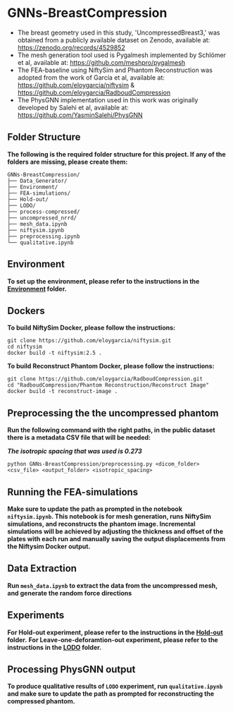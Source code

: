 # GNNs-BreastCompression

- The breast geometry used in this study, 'UncompressedBreast3,' was obtained from a publicly available dataset on Zenodo, available at: https://zenodo.org/records/4529852
- The mesh generation tool used is Pygalmesh implemented by Schlömer et al, available at: https://github.com/meshpro/pygalmesh
- The FEA-baseline using NiftySim and Phantom Reconstruction was adopted from the work of García et al, available at: https://github.com/eloygarcia/niftysim & https://github.com/eloygarcia/RadboudCompression
- The PhysGNN implementation used in this work was originally developed by Salehi et al, available at: https://github.com/YasminSalehi/PhysGNN

## Folder Structure
**The following is the required folder structure for this project. If any of the folders are missing, please create them:**
```
GNNs-BreastCompression/
├── Data_Generator/
├── Environment/
├── FEA-simulations/
├── Hold-out/
├── LODO/
├── process-compressed/
├── uncompressed_nrrd/
├── mesh_data.ipynb
├── niftysim.ipynb
├── preprocessing.ipynb
└── qualitative.ipynb
```

## Environment
**To set up the environment, please refer to the instructions in the [Environment](./Environment) folder.**

## Dockers
**To build NiftySim Docker, please follow the instructions:**

```
git clone https://github.com/eloygarcia/niftysim.git
cd niftysim
docker build -t niftysim:2.5 .
```

**To build Reconstruct Phantom Docker, please follow the instructions:**

```
git clone https://github.com/eloygarcia/RadboudCompression.git
cd "RadboudCompression/Phantom Reconstruction/Reconstruct Image"
docker build -t reconstruct-image .
```
## Preprocessing the the uncompressed phantom

**Run the following command with the right paths, in the public dataset there is a metadata CSV file that will be needed:**

***The isotropic spacing that was used is 0.273***

`python GNNs-BreastCompression/preprocessing.py <dicom_folder> <csv_file> <output_folder> <isotropic_spacing>`

## Running the FEA-simulations
**Make sure to update the path as prompted in the notebook `niftysim.ipynb`. This notebook is for mesh generation, runs NiftySim simulations, and reconstructs the phantom image. Incremental simulations will be achieved by adjusting the thickness and offset of the plates with each run and manually saving the output displacements from the Niftysim Docker output.**

## Data Extraction
**Run `mesh_data.ipynb` to extract the data from the uncompressed mesh, and generate the random force directions** 

## Experiments
**For Hold-out experiment, please refer to the instructions in the [Hold-out](./Hold-out) folder.**
**For Leave-one-deforamtion-out experiment, please refer to the instructions in the [LODO](./LODO) folder.**

## Processing PhysGNN output
**To produce qualitative results of `LODO` experiment, run `qualitative.ipynb` and make sure to update the path as prompted for reconstructing the compressed phantom.**

